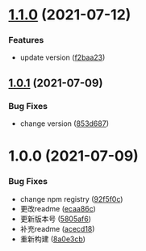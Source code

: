 # [1.1.0](https://github.com/furuiwen1015/ReactVirtualList/compare/v1.0.4...v1.1.0) (2021-07-12)


### Features

* update version ([f2baa23](https://github.com/furuiwen1015/ReactVirtualList/commit/f2baa23a298965665b5d38ade33d0d9ccad027c9))

## [1.0.1](https://github.com/furuiwen1015/ReactVirtualList/compare/v1.0.0...v1.0.1) (2021-07-09)


### Bug Fixes

* change version ([853d687](https://github.com/furuiwen1015/ReactVirtualList/commit/853d687e25c90fc443d5ced08e639f3217bca118))

# 1.0.0 (2021-07-09)


### Bug Fixes

* change npm registry ([92f5f0c](https://github.com/furuiwen1015/ReactVirtualList/commit/92f5f0c1cd62f97ee47535452ff4569e91e4c51d))
* 更改readme ([ecaa86c](https://github.com/furuiwen1015/ReactVirtualList/commit/ecaa86c795a797c71446eaf58c14a907edd23018))
* 更新版本号 ([5805af6](https://github.com/furuiwen1015/ReactVirtualList/commit/5805af66457d4cb5ece9527b788e1096745cb8a2))
* 补充readme ([acecd18](https://github.com/furuiwen1015/ReactVirtualList/commit/acecd187bd0bd86d0faeb859bcbb407c1b2ed276))
* 重新构建 ([8a0e3cb](https://github.com/furuiwen1015/ReactVirtualList/commit/8a0e3cb0b6df9b4c392bcbc91584bce3d1784f07))
